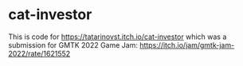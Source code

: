# cat-investor

This is code for https://tatarinovst.itch.io/cat-investor which was a submission for GMTK 2022 Game Jam:
https://itch.io/jam/gmtk-jam-2022/rate/1621552
